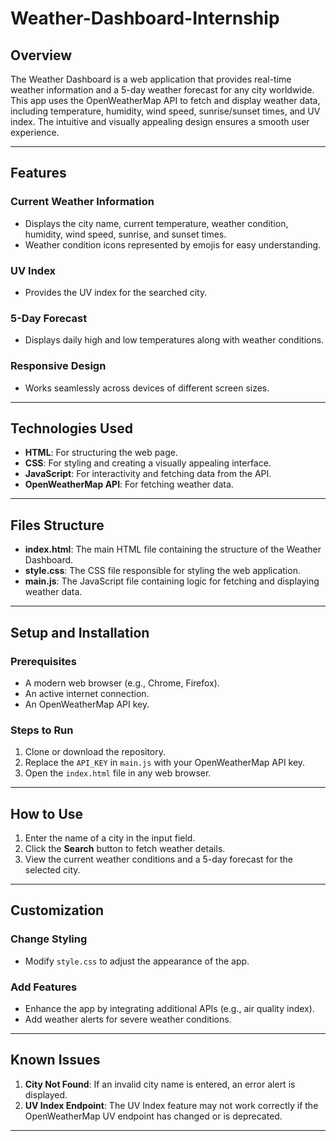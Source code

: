 # Weather-Dashboard-Internship

## **Overview**
The Weather Dashboard is a web application that provides real-time weather information and a 5-day weather forecast for any city worldwide. This app uses the OpenWeatherMap API to fetch and display weather data, including temperature, humidity, wind speed, sunrise/sunset times, and UV index. The intuitive and visually appealing design ensures a smooth user experience.

---

## **Features**

### **Current Weather Information**
- Displays the city name, current temperature, weather condition, humidity, wind speed, sunrise, and sunset times.
- Weather condition icons represented by emojis for easy understanding.

### **UV Index**
- Provides the UV index for the searched city.

### **5-Day Forecast**
- Displays daily high and low temperatures along with weather conditions.

### **Responsive Design**
- Works seamlessly across devices of different screen sizes.

---

## **Technologies Used**
- **HTML**: For structuring the web page.
- **CSS**: For styling and creating a visually appealing interface.
- **JavaScript**: For interactivity and fetching data from the API.
- **OpenWeatherMap API**: For fetching weather data.

---

## **Files Structure**
- **index.html**: The main HTML file containing the structure of the Weather Dashboard.
- **style.css**: The CSS file responsible for styling the web application.
- **main.js**: The JavaScript file containing logic for fetching and displaying weather data.

---

## **Setup and Installation**

### **Prerequisites**
- A modern web browser (e.g., Chrome, Firefox).
- An active internet connection.
- An OpenWeatherMap API key.

### **Steps to Run**
1. Clone or download the repository.
2. Replace the `API_KEY` in `main.js` with your OpenWeatherMap API key.
3. Open the `index.html` file in any web browser.

---

## **How to Use**
1. Enter the name of a city in the input field.
2. Click the **Search** button to fetch weather details.
3. View the current weather conditions and a 5-day forecast for the selected city.

---

## **Customization**

### **Change Styling**
- Modify `style.css` to adjust the appearance of the app.

### **Add Features**
- Enhance the app by integrating additional APIs (e.g., air quality index).
- Add weather alerts for severe weather conditions.

---

## **Known Issues**
1. **City Not Found**: If an invalid city name is entered, an error alert is displayed.
2. **UV Index Endpoint**: The UV Index feature may not work correctly if the OpenWeatherMap UV endpoint has changed or is deprecated.

---


